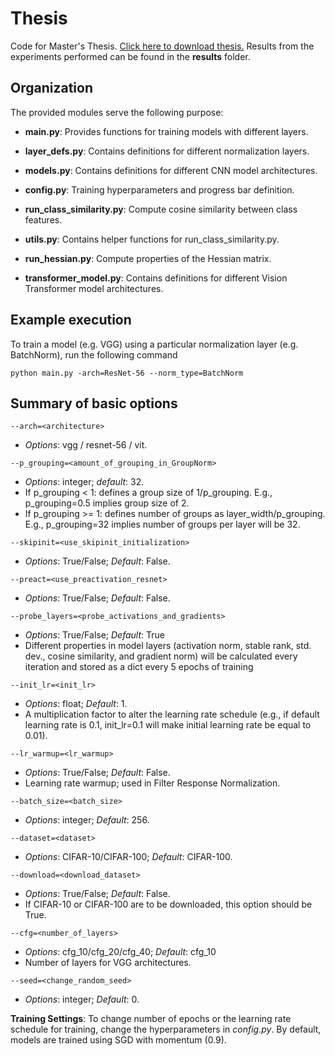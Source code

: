 # Thesis
Code for Master's Thesis.
[Click here to download thesis.](https://github.com/gxh2932/Thesis/files/10496450/Thesis.5.pdf) Results from the experiments performed can be found in the **results** folder.

## Organization
The provided modules serve the following purpose:

* **main.py**: Provides functions for training models with different layers.

* **layer_defs.py**: Contains definitions for different normalization layers. 

* **models.py**: Contains definitions for different CNN model architectures.

* **config.py**: Training hyperparameters and progress bar definition.

* **run_class_similarity.py**: Compute cosine similarity between class features.

* **utils.py**: Contains helper functions for run_class_similarity.py.

* **run_hessian.py**: Compute properties of the Hessian matrix.

* **transformer_model.py**: Contains definitions for different Vision Transformer model architectures.

## Example execution 
To train a model (e.g. VGG) using a particular normalization layer (e.g. BatchNorm), run the following command

```execution
python main.py -arch=ResNet-56 --norm_type=BatchNorm
```

## Summary of basic options

```--arch=<architecture> ```

- *Options*: vgg / resnet-56 / vit. 

```--p_grouping=<amount_of_grouping_in_GroupNorm> ```

- *Options*: integer; *default*: 32. 
- If p_grouping < 1: defines a group size of 1/p_grouping. E.g., p_grouping=0.5 implies group size of 2. 
- If p_grouping >= 1: defines number of groups as layer_width/p_grouping. E.g., p_grouping=32 implies number of groups per layer will be 32.

```--skipinit=<use_skipinit_initialization> ```

- *Options*: True/False; *Default*: False. 

```--preact=<use_preactivation_resnet> ```

- *Options*: True/False; *Default*: False. 

```--probe_layers=<probe_activations_and_gradients> ```

- *Options*: True/False; *Default*: True
- Different properties in model layers (activation norm, stable rank, std. dev., cosine similarity, and gradient norm) will be calculated every iteration and stored as a dict every 5 epochs of training

```--init_lr=<init_lr> ```

- *Options*: float; *Default*: 1. 
- A multiplication factor to alter the learning rate schedule (e.g., if default learning rate is 0.1, init_lr=0.1 will make initial learning rate be equal to 0.01).

```--lr_warmup=<lr_warmup> ```

- *Options*: True/False; *Default*: False.
- Learning rate warmup; used in Filter Response Normalization.

```--batch_size=<batch_size> ```

- *Options*: integer; *Default*: 256. 

```--dataset=<dataset> ```

- *Options*: CIFAR-10/CIFAR-100; *Default*: CIFAR-100.

```--download=<download_dataset> ```

- *Options*: True/False; *Default*: False.
- If CIFAR-10 or CIFAR-100 are to be downloaded, this option should be True.

```--cfg=<number_of_layers> ```

- *Options*: cfg_10/cfg_20/cfg_40; *Default*: cfg_10
- Number of layers for VGG architectures.

```--seed=<change_random_seed> ```

- *Options*: integer; *Default*: 0.

**Training Settings**: To change number of epochs or the learning rate schedule for training, change the hyperparameters in *config.py*. By default, models are trained using SGD with momentum (0.9).
